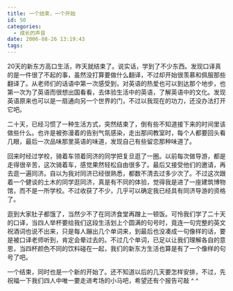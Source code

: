 ```yaml
---
title: 一个结束，一个开始
id: 50
categories:
  - 成长的声音
date: 2006-08-26 13:19:43
tags:
---
```


20天的新东方高口生活，昨天就结束了。说实话，学到了不少东西。发现口译真的是一件很了不起的事，虽然没打算要做什么翻译，不过却开始很羡慕和佩服那些翻译了。从老师们的话语中第一次感受到，对英语的热爱也可以到达那个地步，也第一次为了英语而很想出国看看，去体验生活中的英语，了解英语中的文化。发现英语原来也可以是一扇通向另一个世界的门，不过以我现在的功力，还没办法打开它吧。

二十天，已经习惯了一种生活方式，突然结束了，倒有些不知道接下来的时间里该做些什么。也许是被弥漫着的告别气氛感染，走出那间教室时，每个人都要回头看几眼，最后一次品味那里英语的味道，发现自己有些留恋那种味道了。

回来时经过学校，骑着车领着同济的同学把复旦逛了一圈。以前每次做导游，都是走得很辛苦，这次骑着车，感觉果然轻松自由很多了。最后又接受他们的邀请，再去逛一遍同济。自以为我对同济已经很熟悉，都数不清去过多少次了。不过这次跟着一个健谈的土木的同学逛同济，真是有不同的体验，觉得我是进了一座建筑博物馆，而不是一所学校。不过收获了不少，几乎可以确定我已经具有同济导游的资格了。

逛到大家肚子都饿了，当然少不了在同济食堂再蹭上一顿饭。可怜我们学了二十天的口译，当四人举杯要给我们这段生活划上个圆满的句号时，竟连一句完整的英文祝酒词也说不出来，只是每人蹦出几个单词来，到最后也没凑成一句像样的话，要是被口译老师听到，肯定会晕过去的。不过几个单词，已足以让我们理解各自的意思，当四杯颜色不同的饮料碰在一起，我们的新东方生活也算是有了一个像样的句号了吧。

一个结束，同时也是一个新的开始了。还不知道以后的几天要怎样安排，不过，先祝福一下我们四人中唯一要走进考场的小马吧，希望还有个报告可敲 ^ ^
